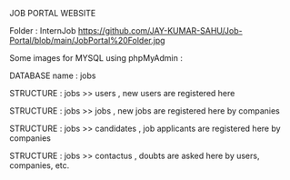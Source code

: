 JOB PORTAL WEBSITE

Folder : InternJob
https://github.com/JAY-KUMAR-SAHU/Job-Portal/blob/main/JobPortal%20Folder.jpg
 

Some images for MYSQL using phpMyAdmin :

DATABASE name   :   jobs

 







STRUCTURE :      jobs   >>   users           ,    new users are registered here

 




STRUCTURE :      jobs   >>   jobs           ,    new jobs are registered here by companies

 






STRUCTURE :      jobs   >>   candidates           ,   job applicants are registered here by companies

 





STRUCTURE :      jobs   >>   contactus           ,   doubts are asked here by users, companies, etc.

 
